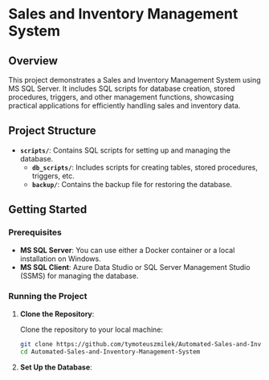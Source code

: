 # Sales and Inventory Management System

## Overview

This project demonstrates a Sales and Inventory Management System using MS SQL Server. It includes SQL scripts for database creation, stored procedures, triggers, and other management functions, showcasing practical applications for efficiently handling sales and inventory data.

## Project Structure

- **`scripts/`**: Contains SQL scripts for setting up and managing the database.
  - **`db_scripts/`**: Includes scripts for creating tables, stored procedures, triggers, etc.
  - **`backup/`**: Contains the backup file for restoring the database.

## Getting Started

### Prerequisites

- **MS SQL Server**: You can use either a Docker container or a local installation on Windows.
- **MS SQL Client**: Azure Data Studio or SQL Server Management Studio (SSMS) for managing the database.

### Running the Project

1. **Clone the Repository**:

   Clone the repository to your local machine:
    ```bash
   git clone https://github.com/tymoteuszmilek/Automated-Sales-and-Inventory-Management-System.git
   cd Automated-Sales-and-Inventory-Management-System
    ```
2. **Set Up the Database**:
